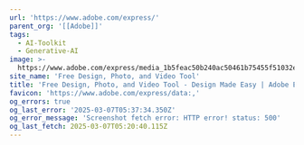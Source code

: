```yaml
---
url: 'https://www.adobe.com/express/'
parent_org: '[[Adobe]]'
tags:
  - AI-Toolkit
  - Generative-AI
image: >-
  https://www.adobe.com/express/media_1b5feac50b240ac50461b75455f51032ee15e002d.jpeg?width=1200&format=pjpg&optimize=medium
site_name: 'Free Design, Photo, and Video Tool'
title: 'Free Design, Photo, and Video Tool - Design Made Easy | Adobe Express'
favicon: 'https://www.adobe.com/express/data:,'
og_errors: true
og_last_error: '2025-03-07T05:37:34.350Z'
og_error_message: 'Screenshot fetch error: HTTP error! status: 500'
og_last_fetch: 2025-03-07T05:20:40.115Z
---
```



